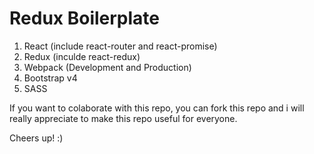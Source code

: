 # Redux Boilerplate

1. React (include react-router and react-promise)
2. Redux (inculde react-redux)
3. Webpack (Development and Production)
4. Bootstrap v4
5. SASS

If you want to colaborate with this repo, you can fork this repo and i will really appreciate to make this repo useful for everyone.

Cheers up! :)
